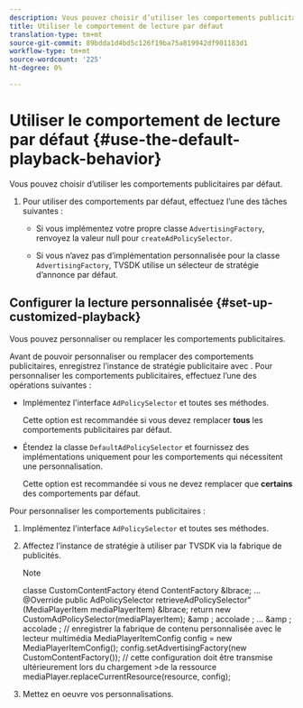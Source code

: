 ```yaml
---
description: Vous pouvez choisir d’utiliser les comportements publicitaires par défaut.
title: Utiliser le comportement de lecture par défaut
translation-type: tm+mt
source-git-commit: 89bdda1d4bd5c126f19ba75a819942df901183d1
workflow-type: tm+mt
source-wordcount: '225'
ht-degree: 0%

---
```



# Utiliser le comportement de lecture par défaut {#use-the-default-playback-behavior}

Vous pouvez choisir d’utiliser les comportements publicitaires par défaut.

1. Pour utiliser des comportements par défaut, effectuez l’une des tâches suivantes :

   * Si vous implémentez votre propre classe `AdvertisingFactory`, renvoyez la valeur null pour `createAdPolicySelector`.

   * Si vous n’avez pas d’implémentation personnalisée pour la classe `AdvertisingFactory`, TVSDK utilise un sélecteur de stratégie d’annonce par défaut.

## Configurer la lecture personnalisée {#set-up-customized-playback}

Vous pouvez personnaliser ou remplacer les comportements publicitaires.

Avant de pouvoir personnaliser ou remplacer des comportements publicitaires, enregistrez l’instance de stratégie publicitaire avec .
Pour personnaliser les comportements publicitaires, effectuez l’une des opérations suivantes :

* Implémentez l&#39;interface `AdPolicySelector` et toutes ses méthodes.

   Cette option est recommandée si vous devez remplacer **tous** les comportements publicitaires par défaut.

* Étendez la classe `DefaultAdPolicySelector` et fournissez des implémentations uniquement pour les comportements qui nécessitent une personnalisation.

   Cette option est recommandée si vous ne devez remplacer que **certains** des comportements par défaut.

Pour personnaliser les comportements publicitaires :

1. Implémentez l&#39;interface `AdPolicySelector` et toutes ses méthodes.
1. Affectez l’instance de stratégie à utiliser par TVSDK via la fabrique de publicités.

   >[!NOTE]
   >
   >classe CustomContentFactory étend ContentFactory &amp;lbrace;
   >...
   >@Override
   >public AdPolicySelector retrieveAdPolicySelector&quot;(MediaPlayerItem mediaPlayerItem) &amp;lbrace;
   >return new CustomAdPolicySelector(mediaPlayerItem);
   >&amp;amp ; accolade ;
   >...
   >&amp;amp ; accolade ;
   >// enregistrer la fabrique de contenu personnalisée avec le lecteur multimédia
   >MediaPlayerItemConfig config = new MediaPlayerItemConfig();
   >config.setAdvertisingFactory(new CustomContentFactory());
   >// cette configuration doit être transmise ultérieurement lors du chargement >de la ressource
   >mediaPlayer.replaceCurrentResource(resource, config);

1. Mettez en oeuvre vos personnalisations.
